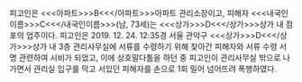 피고인은 <<<아파트>>>B<<</아파트>>>아파트 관리소장이고, 피해자 <<<내국인이름>>>C<<</내국인이름>>>(남, 73세)는 <<<상가>>>D<<</상가>>>상가 내 점포의 업주이다.
피고인은 2019. 12. 24. 12:35경 서울 관악구 <<<상가>>>D<<</상가>>>상가 내 3층 관리사무실에 서류를 수령하기 위해 찾아간 피해자와 서류 수령 서명 관련하여 시비가 되었고, 이에 상호말다툼을 하던 중 피고인이 관리사무실 밖으로 나가면서 관리실 입구를 막고 서있던 피해자를 손으로 1회 밀어 넘어뜨려 폭행하였다.